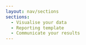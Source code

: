 ```yaml
---
layout: nav/sections
sections:
  - Visualise your data
  - Reporting template
  - Communicate your results
---
```

